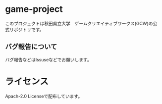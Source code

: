 # game-project

このプロジェクトは秋田県立大学　ゲームクリエイティブワークス(GCW)の公式リポジトリです。

## バグ報告について
バグ報告などはIssuseなどでお願いします。
# ライセンス
Apach-2.0 Licenseで配布しています。

